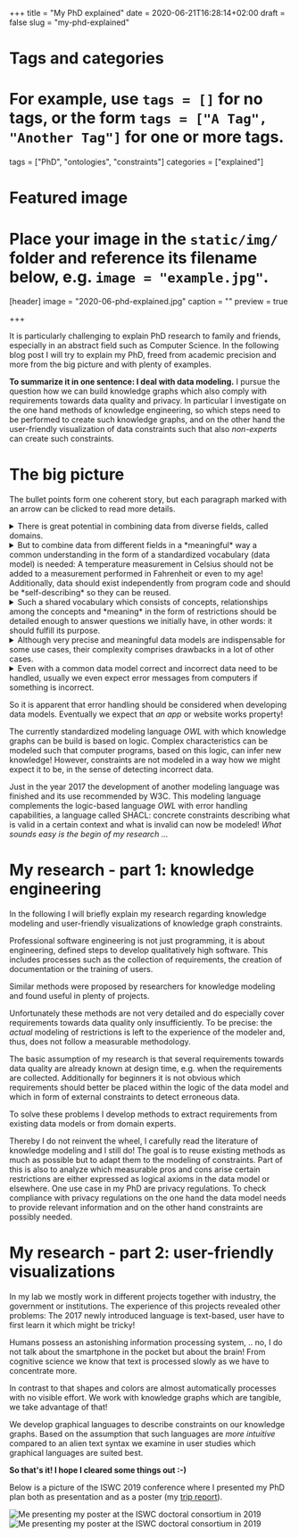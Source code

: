 +++
title = "My PhD explained"
date = 2020-06-21T16:28:14+02:00
draft = false
slug = "my-phd-explained"

# Tags and categories
# For example, use `tags = []` for no tags, or the form `tags = ["A Tag", "Another Tag"]` for one or more tags.
tags = ["PhD", "ontologies", "constraints"]
categories = ["explained"]

# Featured image
# Place your image in the `static/img/` folder and reference its filename below, e.g. `image = "example.jpg"`.
[header]
image = "2020-06-phd-explained.jpg"
caption = ""
preview = true

+++

It is particularly challenging to explain PhD research to family and friends,
especially in an abstract field such as Computer Science.
In the following blog post I will try to explain my PhD,
freed from academic precision and more from the big picture and with plenty of examples.

<!--more-->

**To summarize it in one sentence: I deal with data modeling.**
I pursue the question how we can build knowledge graphs
which also comply with requirements towards data quality and privacy.
In particular I investigate on the one hand methods of knowledge engineering,
so which steps need to be performed to create such knowledge graphs,
and on the other hand the user-friendly visualization of data constraints
such that also *non-experts* can create such constraints.

# The big picture

The bullet points form one coherent story,
but each paragraph marked with an arrow can be clicked to read more details.

<details>
<summary>There is great potential in combining data from diverse fields, called domains.</summary>
Information from different domains is necessary to execute the following example order.
"Alexa, turn the heating on if I am in home office, if it has less than 18 degrees celsius
and if the kilowatt hour energy costs less than x Euro".
What if the thermometer only provides data in Fahrenheit?
What when no information regarding pricing is available?
And what is even "home office", how can Alexa determine this?
A heating system consists of plenty of sensors, my calendar consists of a lot of data
and a municipality often publishes statistics or other information as "Open Data".
All these data are in different formats
and everyone who tries to develop a useful app which uses all three data sources
might have to develop it for every heating system, every calendar application
or each municipality again.
Standards help to make lives easier,
a smartphone charger fits in each power plug of a certain country.
The same principle also applies on data, if for example all heating system manufacturer
follow one standard data model an app can be reused across multiple heating system models.
Unfortunately such a standard is limited to one domain,
and why would a heating system standard define calendar information or energy prices?!
</details>

<details>
<summary>But to combine data from different fields in a *meaningful* way
a common understanding in the form of a standardized vocabulary (data model) is needed:
A temperature measurement in Celsius should not be added to a
measurement performed in Fahrenheit or even to my age!
Additionally, data should exist independently from program code and should be *self-describing* so they can be reused.
</summary>
Therefore I am using the Resource Description Framework ([RDF](https://www.w3.org/TR/2014/REC-rdf11-concepts-20140225/)) a graph-based language recommended by the world wide web consortium (W3C).
Every *thing* and every possible *relationship* between *things* will get an own web address!
Hence *everything* is uniquely identifiable and because everything follows the same graph structure,
a *heating system* can relate via a *serial-number*-relationship to a *number*
but also via a *belongs-to*-relationship to *me*.
It can also be specified that a concrete *measurement* is of type *Celsius*.
I in turn can be in multiple relationships to personal information such as my *bloodtype*
or my *date of birth*.
The big plus: computer programs can look up these "websites"
and read and interpret the definition of *things* and *relationships*.
Additionally such a graph can be searched for information in a uniform way
no matter if it is information regarding my heating or regarding me.
</details>

<details>
<summary>
Such a shared vocabulary which consists of concepts, relationships among the concepts
and *meaning* in the form of restrictions
should be detailed enough to answer questions we initially have,
in other words: it should fulfill its purpose.
</summary>
A first step in knowledge engineering is the collection of requirements,
e.g. in the form of questions.
Therefore, in a later step of knowledge engineering, it can be checked
if the data model fulfills its purpose,
if initially asked questions can be answered.
</details>


<details>
<summary>
Although very precise and meaningful data models are indispensable for some use cases,
their complexity comprises drawbacks in a lot of other cases.
</summary>
Very precise data models in RDF are often created
for the domains of *bio engineering* and *engineering*.
These data models are so prceise that special programs
can infer new knowledge based on the given logical rules
and detect inconsistencies;
something which saves lots of money and problems.
The downside is that the creation of such precise models is cumbersome,
experts are needed and the reusability is hampered,
meaning that too much problem specific assumptions were made in the model.
In contrast to this we have the web,
if we google a local restaurant Google shows us in an infobox
the opening hours, the founding year, the address and much more.
These are also data from different domains,
usually provided on the website of the restaurant which is
taken into account by Google.
Specific information in the website are
marked with standardized vocabularies.
This is the same principle but this vocabulary
named schema.org is very broad and is subject to less logical restrictions.
This makes the model easier reusable!
</details>

<details>
<summary>
Even with a common data model correct and incorrect data need to be handled,
usually we even expect error messages from computers if something is incorrect.
</summary>
As soon as multiple systems have to exchange data or as soon as a human user is involved
who inserts data via an application one has to consider incorrect data.
</details>


So it is apparent that error handling should be considered when developing data models.
Eventually we expect that *an app* or website works property!

The currently standardized modeling language *OWL* with which knowledge graphs can be build
is based on logic.
Complex characteristics can be modeled such that computer programs,
based on this logic, can infer new knowledge!
However, constraints are not modeled in a way how we might expect it to be,
in the sense of detecting incorrect data.

Just in the year 2017 the development of another modeling language was finished
and its use recommended by W3C.
This modeling language complements the logic-based language *OWL* with error handling capabilities, a language called SHACL:
concrete constraints describing what is valid in a certain context and what is invalid can now be modeled!
*What sounds easy is the begin of my research ...*

# My research - part 1: knowledge engineering

In the following I will briefly explain my research regarding knowledge modeling
and user-friendly visualizations of knowledge graph constraints.

Professional software engineering is not just programming,
it is about engineering, defined steps to develop qualitatively high software.
This includes processes such as the collection of requirements,
the creation of documentation or the training of users.

Similar methods were proposed by researchers for knowledge modeling
and found useful in plenty of projects.

Unfortunately these methods are not very detailed and
do especially cover requirements towards data quality only insufficiently.
To be precise: the *actual* modeling of restrictions is left to the experience of the modeler
and, thus, does not follow a measurable methodology.

The basic assumption of my research is that several requirements towards data quality
are already known at design time, e.g. when the requirements are collected.
Additionally for beginners it is not obvious which requirements
should better be placed within the logic of the data model and which
in form of external constraints to detect erroneous data.

To solve these problems I develop methods to extract requirements
from existing data models or from domain experts.

Thereby I do not reinvent the wheel,
I carefully read the literature of knowledge modeling and I still do!
The goal is to reuse existing methods as much as possible
but to adapt them to the modeling of constraints.
Part of this is also to analyze which measurable pros and cons arise
certain restrictions are either expressed as logical axioms in the data model or elsewhere.
One use case in my PhD are privacy regulations.
To check compliance with privacy regulations on the one hand
the data model needs to provide relevant information
and on the other hand constraints are possibly needed.


# My research - part 2: user-friendly visualizations

In my lab we mostly work in different projects together with industry, the government or institutions.
The experience of this projects revealed other problems:
The 2017 newly introduced language is text-based,
user have to first learn it which might be tricky!

Humans possess an astonishing information processing system, ..
no, I do not talk about the smartphone in the pocket but about the brain!
From cognitive science we know that text is processed slowly as we have to concentrate more.

In contrast to that shapes and colors are almost automatically processes
with no visible effort.
We work with knowledge graphs which are tangible, we take advantage of that!

We develop graphical languages to describe constraints on our knowledge graphs.
Based on the assumption that such languages are *more intuitive* compared to an alien text syntax
we examine in user studies which graphical languages are suited best.

**So that's it!
I hope I cleared some things out :-)**

Below is a picture of the ISWC 2019 conference
where I presented my PhD plan both as presentation and as a poster (my [trip report](https://sven-lieber.org/en/2019/11/05/iswc-2019/)).

![Me presenting my poster at the ISWC doctoral consortium in 2019](/img/2019-11-05-iswc-poster-sven.jpg)
![Me presenting my poster at the ISWC doctoral consortium in 2019](/img/2019-11-05-iswc-poster-sven.jpg)

